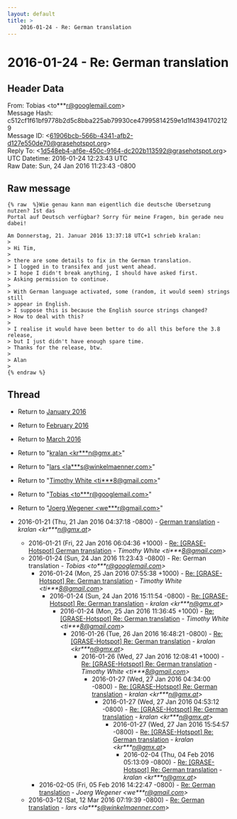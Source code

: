```yaml
---
layout: default
title: >
    2016-01-24 - Re: German translation
---
```


# 2016-01-24 - Re: German translation

## Header Data

From: Tobias \<to***r@googlemail.com\><br>
Message Hash: c512cf1f61bf9778b2d5c8bba225ab79930ce47995814259e1d1f43941702129<br>
Message ID: \<61906bcb-566b-4341-afb2-d127e550de70@grasehotspot.org\><br>
Reply To: \<1d548eb4-af6e-450c-9164-dc202b113592@grasehotspot.org\><br>
UTC Datetime: 2016-01-24 12:23:43 UTC<br>
Raw Date: Sun, 24 Jan 2016 11:23:43 -0800<br>

## Raw message

```
{% raw  %}Wie genau kann man eigentlich die deutsche Übersetzung nutzen? Ist das 
Portal auf Deutsch verfügbar? Sorry für meine Fragen, bin gerade neu dabei!

Am Donnerstag, 21. Januar 2016 13:37:18 UTC+1 schrieb kralan:
>
> Hi Tim,
>
> there are some details to fix in the German translation.
> I logged in to transifex and just went ahead. 
> I hope I didn't break anything, I should have asked first.
> Asking permission to continue.
>
> With German language activated, some (random, it would seem) strings still 
> appear in English.
> I suppose this is because the English source strings changed?
> How to deal with this?
>
> I realise it would have been better to do all this before the 3.8 release, 
> but I just didn't have enough spare time.
> Thanks for the release, btw.
>
> Alan
>
{% endraw %}
```

## Thread

+ Return to [January 2016](/archive/2016/01)
+ Return to [February 2016](/archive/2016/02)
+ Return to [March 2016](/archive/2016/03)

+ Return to "[kralan <kr***n<span>@</span>gmx.at>](/authors/kr___n_at_gmx_at)"
+ Return to "[lars <la***s<span>@</span>winkelmaenner.com>](/authors/la___s_at_winkelmaenner_com)"
+ Return to "[Timothy White <ti***8<span>@</span>gmail.com>](/authors/ti___8_at_gmail_com)"
+ Return to "[Tobias <to***r<span>@</span>googlemail.com>](/authors/to___r_at_googlemail_com)"
+ Return to "[Joerg Wegener <we***r<span>@</span>gmail.com>](/authors/we___r_at_gmail_com)"

+ 2016-01-21 (Thu, 21 Jan 2016 04:37:18 -0800) - [German translation](/archive/2016/01/8d676162a55a65821346b80c91829e92835b2e1a6d6062f8ce2784df85aa0eb2) - _kralan \<kr***n@gmx.at\>_
  + 2016-01-21 (Fri, 22 Jan 2016 06:04:36 +1000) - [Re: [GRASE-Hotspot] German translation](/archive/2016/01/ad3eaaa5e70d6175deb695b2129f3094fcd4a463cafdc8388a2df1e12acc4ac5) - _Timothy White \<ti***8@gmail.com\>_
  + 2016-01-24 (Sun, 24 Jan 2016 11:23:43 -0800) - Re: German translation - _Tobias \<to***r@googlemail.com\>_
    + 2016-01-24 (Mon, 25 Jan 2016 07:55:38 +1000) - [Re: [GRASE-Hotspot] Re: German translation](/archive/2016/01/a59679cbb7686a92a3c738b676a10239e6a2c3984954db504df118742932386d) - _Timothy White \<ti***8@gmail.com\>_
      + 2016-01-24 (Sun, 24 Jan 2016 15:11:54 -0800) - [Re: [GRASE-Hotspot] Re: German translation](/archive/2016/01/95917fe1933dc47362685b22d3ad2e26ee92bfcfc86d995e1bf30e9ffc590473) - _kralan \<kr***n@gmx.at\>_
        + 2016-01-24 (Mon, 25 Jan 2016 11:36:45 +1000) - [Re: [GRASE-Hotspot] Re: German translation](/archive/2016/01/4649a22ebff300bfaa42b496eb844d6bf61e6418ec1fd3032fbeb0e07bfd6e19) - _Timothy White \<ti***8@gmail.com\>_
          + 2016-01-26 (Tue, 26 Jan 2016 16:48:21 -0800) - [Re: [GRASE-Hotspot] Re: German translation](/archive/2016/01/1dded533f2f8d8572c22c7b6483aa08f5fc2b6afcff207512941a20daf54678c) - _kralan \<kr***n@gmx.at\>_
            + 2016-01-26 (Wed, 27 Jan 2016 12:08:41 +1000) - [Re: [GRASE-Hotspot] Re: German translation](/archive/2016/01/c93ceac94c30dea255d5671a62ddd5a62d2ec68f3c73f23255ef6229f053fe6c) - _Timothy White \<ti***8@gmail.com\>_
              + 2016-01-27 (Wed, 27 Jan 2016 04:34:00 -0800) - [Re: [GRASE-Hotspot] Re: German translation](/archive/2016/01/261be3a0119363c3ba767ecc9093a46f663ebf143d20c7c3723adee0d9f5956a) - _kralan \<kr***n@gmx.at\>_
                + 2016-01-27 (Wed, 27 Jan 2016 04:53:12 -0800) - [Re: [GRASE-Hotspot] Re: German translation](/archive/2016/01/caa3f3deecb622c6e1f5d41769e19bfc43eebf14f2b8492f4b6051d8c0fde8fb) - _kralan \<kr***n@gmx.at\>_
                  + 2016-01-27 (Wed, 27 Jan 2016 15:54:57 -0800) - [Re: [GRASE-Hotspot] Re: German translation](/archive/2016/01/0458cce69ebda380498e327c0c237f716ea7904b7fcada123e02ac248f4f6b29) - _kralan \<kr***n@gmx.at\>_
                    + 2016-02-04 (Thu, 04 Feb 2016 05:13:09 -0800) - [Re: [GRASE-Hotspot] Re: German translation](/archive/2016/02/074ef2bddbeb685046c21d7a6f2096a05032a01d757ae72ed5867ea1806bed95) - _kralan \<kr***n@gmx.at\>_
    + 2016-02-05 (Fri, 05 Feb 2016 14:22:47 -0800) - [Re: German translation](/archive/2016/02/db0749c83c876fcdb9e29a349a396e603a827bcac8757b43f143a1b1195e573c) - _Joerg Wegener \<we***r@gmail.com\>_
  + 2016-03-12 (Sat, 12 Mar 2016 07:19:39 -0800) - [Re: German translation](/archive/2016/03/8deab266190d652f3cbba8f0a545b50cb0a0ffdaa32002aed4ae46b162ceb23d) - _lars \<la***s@winkelmaenner.com\>_

